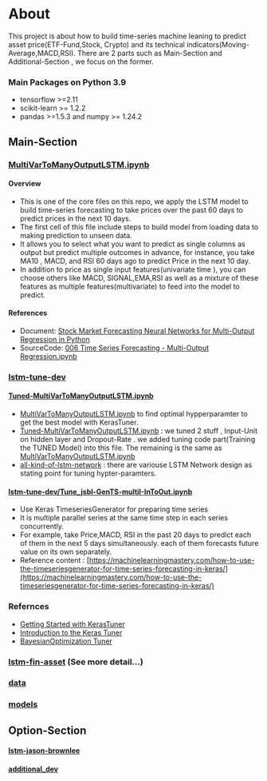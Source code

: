 # About
This project is about how to build time-series machine leaning to predict asset price(ETF-Fund,Stock, Crypto) and its technical indicators(Moving-Average,MACD,RSI). There are 2 parts such as Main-Section and Additional-Section , we focus on the former.
### Main Packages  on Python 3.9
- tensorflow >=2.11
- scikit-learn >= 1.2.2
- pandas >=1.5.3 and numpy >= 1.24.2

## Main-Section

### [MultiVarToManyOutputLSTM.ipynb](https://github.com/technqvi/TimeSeriesML-FinMarket/blob/main/MultiVarToManyOutputLSTM.ipynb)
#### Overview
- This is one of the core files on this repo,  we apply the LSTM model to build time-series forecasting to take prices over the past 60 days to predict prices in the next 10 days.
- The first cell of this file include steps to build model from loading data to making prediction to unseen data.
- It allows you to select what you want to predict as single columns as output but predict multiple outcomes in advance, for instance, you take MA10 , MACD, and RSI  60 days ago to predict Price in the next 10 day. 
- In addition to price as single input features(univariate time ),   you can choose others like MACD, SIGNAL,EMA,RSI as well as a mixture of these features as multiple features(multivariate) to feed into the model to predict. 
#### References
- Document: [Stock Market Forecasting Neural Networks for Multi-Output Regression in Python](https://www.relataly.com/stock-price-prediction-multi-output-regression-using-neural-networks-in-python/5800/)
- SourceCode: [006 Time Series Forecasting - Multi-Output Regression.ipynb](https://github.com/flo7up/relataly-public-python-tutorials/blob/master/006%20Time%20Series%20Forecasting%20-%20Multi-Output%20Regression.ipynb)

### [lstm-tune-dev](https://github.com/technqvi/TimeSeriesML-FinMarket/tree/main/lstm-tune-dev)
#### [Tuned-MultiVarToManyOutputLSTM.ipynb](https://github.com/technqvi/TimeSeriesML-FinMarket/blob/main/lstm-tune-dev/Tuned-MultiVarToManyOutputLSTM.ipynb)
- [MultiVarToManyOutputLSTM.ipynb](https://github.com/technqvi/TimeSeriesML-FinMarket/blob/main/MultiVarToManyOutputLSTM.ipynb)  to find optimal hypperparamter to get the best model with KerasTuner.
- [Tuned-MultiVarToManyOutputLSTM.ipynb](https://github.com/technqvi/TimeSeriesML-FinMarket/blob/main/lstm-tune-dev/Tuned-MultiVarToManyOutputLSTM.ipynb) : we tuned 2 stuff ,   Input-Unit on hidden layer and Dropout-Rate . we added tuning code part(Training the TUNED Model) into this file. The remaining  is  the same as  [MultiVarToManyOutputLSTM.ipynb](https://github.com/technqvi/TimeSeriesML-FinMarket/blob/main/MultiVarToManyOutputLSTM.ipynb) 
- [all-kind-of-lstm-network](https://github.com/technqvi/TimeSeriesML-FinMarket/blob/main/lstm-tune-dev/all-kind-of-lstm-network.txt) : there are variouse LSTM Network design as stating point for tuning hypter-paramters.

#### [lstm-tune-dev/Tune_jsbl-GenTS-multiI-InToOut.ipynb](https://github.com/technqvi/TimeSeriesML-FinMarket/blob/main/lstm-tune-dev/Tune_jsbl-GenTS-multiI-InToOut.ipynb)
- Use Keras TimeseriesGenerator for preparing time series  
- It is multiple parallel series at the same time step in each series concurrently.
- For example, take Price,MACD, RSI in the past 20 days to predict each of them in the next 5 days simultaneously.  each of them forecasts future value on its own separately. 
- Reference content : [https://machinelearningmastery.com/how-to-use-the-timeseriesgenerator-for-time-series-forecasting-in-keras/](https://machinelearningmastery.com/how-to-use-the-timeseriesgenerator-for-time-series-forecasting-in-keras/)
 
### Refernces
- [Getting Started with KerasTuner](https://keras.io/guides/keras_tuner/getting_started/)
- [Introduction to the Keras Tuner](https://www.tensorflow.org/tutorials/keras/keras_tuner)
- [BayesianOptimization Tuner](https://keras.io/api/keras_tuner/tuners/bayesian/)

### [lstm-fin-asset](https://github.com/technqvi/TimeSeriesML-FinMarket/tree/main/lstm-fin-asset) (See more detail...)

### [data](https://github.com/technqvi/TimeSeriesML-FinMarket/tree/main/data)

### [models](https://github.com/technqvi/TimeSeriesML-FinMarket/tree/main/models)



## Option-Section
#### [lstm-jason-brownlee](https://github.com/technqvi/TimeSeriesML-FinMarket/tree/main/lstm-jason-brownlee)
#### [additional_dev](https://github.com/technqvi/TimeSeriesML-FinMarket/tree/main/additional_dev)
